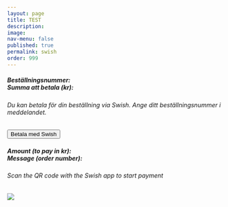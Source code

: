 ```yaml
---
layout: page
title: TEST
description: 
image: 
nav-menu: false
published: true
permalink: swish
order: 999
---
```


<div id="main">
	<section class="major">
		<div class="paydiv">
			<h5>Beställningsnummer: <span class="orderid"></span><br>Summa att betala (kr): <span class="ordertotal"></span></h5>
			<h6>Du kan betala för din beställning via Swish. Ange ditt beställningsnummer i meddelandet.</h6>
	  	    	<button class="link swish-link">Betala med Swish</button>
			<!--<a data-v-00899994="" data-v-a20c31e6="" href="swish://payment?data=%7B%22amount%22%3A%7B%22value%22%3Anull%2C%22editable%22%3Atrue%7D%2C%22message%22%3A%7B%22value%22%3A%22Plan%20International%22%2C%22editable%22%3Afalse%7D%2C%22payee%22%3A%7B%22value%22%3A%22123%20900%2073%2011%22%2C%22editable%22%3Afalse%7D%2C%22version%22%3A1%7D&amp;source=charity" class="link swish-link">Swish</a>
			<a href="" class="link swish-link">Betala med Swish</a>-->
      			<div id="swish-qr" class="modal" onclick="this.style.display='none'">
    				<div class="modal-content">
					<h5>Amount (to pay in kr): <span class="ordertotal"></span><br>Message (order number): <span class="orderid"></span></h5>
					<h6>Scan the QR code with the Swish app to start payment</h6>
      					<img src="{{ site.baseurl }}/assets/images/indiskaboxenswish.png" >
				</div>
  			</div>
		</div>
	</section>
</div>
